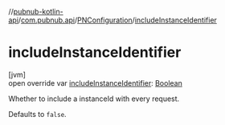 //[pubnub-kotlin-api](../../../index.md)/[com.pubnub.api](../index.md)/[PNConfiguration](index.md)/[includeInstanceIdentifier](include-instance-identifier.md)

# includeInstanceIdentifier

[jvm]\
open override var [includeInstanceIdentifier](include-instance-identifier.md): [Boolean](https://kotlinlang.org/api/latest/jvm/stdlib/kotlin/-boolean/index.html)

Whether to include a instanceId with every request.

Defaults to `false`.
